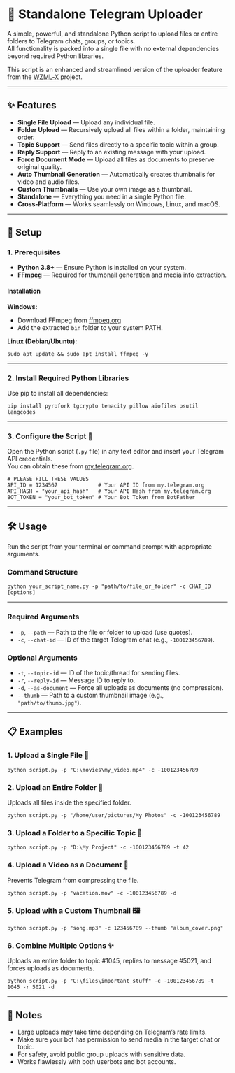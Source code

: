 # 🚀 Standalone Telegram Uploader

A simple, powerful, and standalone Python script to upload files or entire folders to Telegram chats, groups, or topics.  
All functionality is packed into a single file with no external dependencies beyond required Python libraries.

This script is an enhanced and streamlined version of the uploader feature from the [WZML‑X](https://github.com/SilentDemonSD/WZML-X) project.

---

## ✨ Features

- **Single File Upload** — Upload any individual file.
- **Folder Upload** — Recursively upload all files within a folder, maintaining order.
- **Topic Support** — Send files directly to a specific topic within a group.
- **Reply Support** — Reply to an existing message with your upload.
- **Force Document Mode** — Upload all files as documents to preserve original quality.
- **Auto Thumbnail Generation** — Automatically creates thumbnails for video and audio files.
- **Custom Thumbnails** — Use your own image as a thumbnail.
- **Standalone** — Everything you need in a single Python file.
- **Cross‑Platform** — Works seamlessly on Windows, Linux, and macOS.

---

## 🔧 Setup

### 1. Prerequisites

- **Python 3.8+** — Ensure Python is installed on your system.
- **FFmpeg** — Required for thumbnail generation and media info extraction.

#### Installation

**Windows:**
- Download FFmpeg from [ffmpeg.org](https://ffmpeg.org/download.html)
- Add the extracted `bin` folder to your system PATH.

**Linux (Debian/Ubuntu):**
```
sudo apt update && sudo apt install ffmpeg -y
```

---

### 2. Install Required Python Libraries

Use pip to install all dependencies:

```
pip install pyrofork tgcrypto tenacity pillow aiofiles psutil langcodes
```

---

### 3. Configure the Script 🔑

Open the Python script (`.py` file) in any text editor and insert your Telegram API credentials.  
You can obtain these from [my.telegram.org](https://my.telegram.org).

```
# PLEASE FILL THESE VALUES
API_ID = 1234567             # Your API ID from my.telegram.org
API_HASH = "your_api_hash"   # Your API Hash from my.telegram.org
BOT_TOKEN = "your_bot_token" # Your Bot Token from BotFather
```

---

## 🛠️ Usage

Run the script from your terminal or command prompt with appropriate arguments.

### Command Structure

```
python your_script_name.py -p "path/to/file_or_folder" -c CHAT_ID [options]
```

---

### Required Arguments

- `-p`, `--path` — Path to the file or folder to upload (use quotes).
- `-c`, `--chat-id` — ID of the target Telegram chat (e.g., `-100123456789`).

### Optional Arguments

- `-t`, `--topic-id` — ID of the topic/thread for sending files.
- `-r`, `--reply-id` — Message ID to reply to.
- `-d`, `--as-document` — Force all uploads as documents (no compression).
- `--thumb` — Path to a custom thumbnail image (e.g., `"path/to/thumb.jpg"`).

---

## 📋 Examples

### 1. Upload a Single File 📄
```
python script.py -p "C:\movies\my_video.mp4" -c -100123456789
```

### 2. Upload an Entire Folder 📂
Uploads all files inside the specified folder.
```
python script.py -p "/home/user/pictures/My Photos" -c -100123456789
```

### 3. Upload a Folder to a Specific Topic 🎯
```
python script.py -p "D:\My Project" -c -100123456789 -t 42
```

### 4. Upload a Video as a Document 💾
Prevents Telegram from compressing the file.
```
python script.py -p "vacation.mov" -c -100123456789 -d
```

### 5. Upload with a Custom Thumbnail 🖼️
```
python script.py -p "song.mp3" -c 123456789 --thumb "album_cover.png"
```

### 6. Combine Multiple Options ✨
Uploads an entire folder to topic #1045, replies to message #5021, and forces uploads as documents.
```
python script.py -p "C:\files\important_stuff" -c -100123456789 -t 1045 -r 5021 -d
```

---

## 🧩 Notes

- Large uploads may take time depending on Telegram’s rate limits.
- Make sure your bot has permission to send media in the target chat or topic.
- For safety, avoid public group uploads with sensitive data.
- Works flawlessly with both userbots and bot accounts.

